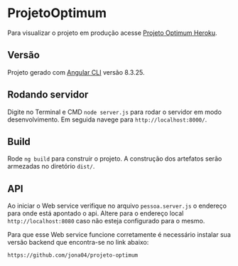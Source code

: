 # ProjetoOptimum

Para visualizar o projeto em produção acesse [Projeto Optimum Heroku](https://optimum-frontend.herokuapp.com/).

## Versão

Projeto gerado com [Angular CLI](https://github.com/angular/angular-cli) versão 8.3.25.

## Rodando servidor

Digite no Terminal e CMD `node server.js` para rodar o servidor em modo desenvolvimento. Em seguida navege para `http://localhost:8000/`.

## Build

Rode `ng build` para construir o projeto. A construção dos artefatos serão armezadas no diretório `dist/`.

## API

Ao iniciar o Web service verifique no arquivo `pessoa.server.js` o endereço para onde está apontado o api. Altere para o endereço local `http://localhost:8080` caso não esteja configurado para o mesmo.

Para que esse Web service funcione corretamente é necessário instalar sua versão backend que encontra-se no link abaixo:

```
https://github.com/jona04/projeto-optimum
```

